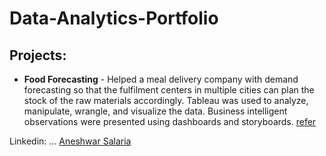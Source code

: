 # Data-Analytics-Portfolio

## Projects:

* **Food Forecasting** -	Helped a meal delivery company with demand forecasting so that the fulfilment centers in multiple cities can plan the stock of the raw materials accordingly. Tableau was used to analyze, manipulate, wrangle, and visualize the data. Business intelligent observations were presented using dashboards and storyboards. [refer](https://public.tableau.com/views/Food_Forecasting_Analysis_16868920818220/Story?:language=en-US&:display_count=n&:origin=viz_share_link)

Linkedin:
... [Aneshwar Salaria](https://www.linkedin.com/in/aneshwar-salaria-8aa4241a3/)


